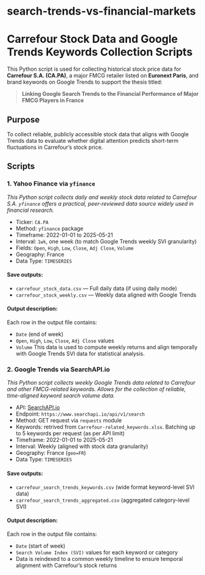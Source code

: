 # search-trends-vs-financial-markets

# Carrefour Stock Data and Google Trends Keywords Collection Scripts
This Python script is used for collecting historical stock price data for **Carrefour S.A. (CA.PA)**, a major FMCG retailer listed on **Euronext Paris**, and brand keywords on Google Trends to support the thesis titled:
> **Linking Google Search Trends to the Financial Performance of Major FMCG Players in France**


## Purpose
To collect reliable, publicly accessible stock data that aligns with Google Trends data to evaluate whether digital attention predicts short-term fluctuations in Carrefour’s stock price.


## Scripts
### 1. Yahoo Finance via `yfinance`
*This Python script collects daily and weekly stock data related to Carrefour S.A. `yfinance` offers a practical, peer-reviewed data source widely used in financial research.*
- Ticker: `CA.PA`
- Method: `yfinance` package
- Timeframe: 2022-01-01 to 2025-05-21
- Interval: `1wk`,  one week (to match Google Trends weekly SVI granularity)
- Fields: `Open`, `High`, `Low`, `Close`, `Adj Close`, `Volume`
- Geography: France
- Data Type: `TIMESERIES`
#### Save outputs:
- `carrefour_stock_data.csv` — Full daily data (if using daily mode)
- `carrefour_stock_weekly.csv` — Weekly data aligned with Google Trends
#### Output description:
Each row in the output file contains:
- `Date` (end of week)
- `Open`, `High`, `Low`, `Close`, `Adj Close` values
- `Volume`
This data is used to compute weekly returns and align temporally with Google Trends SVI data for statistical analysis.

### 2. Google Trends via SearchAPI.io
*This Python script collects weekly Google Trends data related to Carrefour and other FMCG-related keywords. Allows for the collection of reliable, time-aligned keyword search volume data.*
- API: [SearchAPI.io](https://www.searchapi.io/docs/google-trends)
- Endpoint: `https://www.searchapi.io/api/v1/search`
- Method: GET request via `requests` module
- Keywords: retrived from `Carrefour-related_keywords.xlsx`. Batching up to 5 keywords per request (as per API limit)
- Timeframe: 2022-01-01 to 2025-05-21
- Interval: Weekly (aligned with stock data granularity)
- Geography: France (`geo=FR`)
- Data Type: `TIMESERIES`
#### Save outputs:
   - `carrefour_search_trends_keywords.csv` (wide format keyword-level SVI data)
   - `carrefour_search_trends_aggregated.csv` (aggregated category-level SVI)
#### Output description:
Each row in the output file contains:
- `Date` (start of week)
- `Search Volume Index (SVI)` values for each keyword or category
- Data is reindexed to a common weekly timeline to ensure temporal alignment with Carrefour’s stock returns
